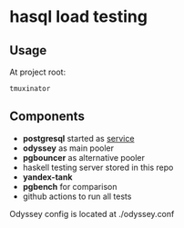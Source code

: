 # hasql load testing

## Usage
At project root:
```
tmuxinator
```

## Components
* **postgresql** started as [service](https://docs.github.com/en/actions/using-containerized-services/creating-postgresql-service-containers)
* **odyssey** as main pooler
* **pgbouncer** as alternative pooler
* haskell testing server stored in this repo
* **yandex-tank**
* **pgbench** for comparison
* github actions to run all tests

Odyssey config is located at ./odyssey.conf
